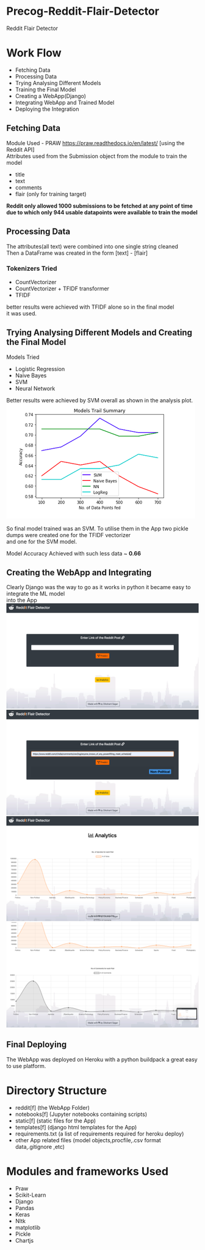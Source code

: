 # Precog-Reddit-Flair-Detector
Reddit Flair Detector

 # Work Flow
 
 - Fetching Data
 - Processing Data
 - Trying Analysing Different Models
 - Training the Final Model
 - Creating a WebApp(Django)
 - Integrating WebApp and Trained Model
 - Deploying the Integration
 
 
 ## Fetching Data
 
 Module Used - PRAW https://praw.readthedocs.io/en/latest/ [using the Reddit API]\
 Attributes used from the Submission object from the module to train the model
 - title
 - text
 - comments
 - flair (only for training target)
 
 <b>Reddit only allowed 1000 submissions to be fetched at any point of time\
 due to which only 944 usable datapoints were available to train the model</b>
 
 ## Processing Data
 
 The attributes(all text) were combined into one single string cleaned\
 Then a DataFrame was created in the form  [text] - [flair]
 
 ### Tokenizers Tried
 - CountVectorizer
 - CountVectorizer + TFIDF transformer
 - TFIDF
 
 better results were achieved with TFIDF alone so in the final model\
 it was used.
 
 ## Trying Analysing Different Models and Creating the Final Model
 
 Models Tried
 - Logistic Regression
 - Naive Bayes
 - SVM
 - Neural Network
 
 Better results were achieved by SVM overall as shown in the analysis plot.
 ![alt text](https://raw.githubusercontent.com/dikshantsagar/Precog-Reddit-Flair-Detector/master/readmeimages/15.png?token=AHRBHFTKYZ7XKM4L2CZMEMC5HMYAM)
 
 So final model trained was an SVM. To utilise them in the App two pickle dumps were created one for the TFIDF vectorizer\
 and one for the SVM model.
 
 Model Accuracy Achieved with such less data ~ <b>0.66</b>
 
 ## Creating the WebApp and Integrating 
 
 Clearly Django was the way to go as it works in python it became easy to integrate the ML model\
 into the App
  ![alt text](https://raw.githubusercontent.com/dikshantsagar/Precog-Reddit-Flair-Detector/master/readmeimages/11.png?token=AHRBHFS5HLUZBVLSI2ANZ2S5HMYRS)
   ![alt text](https://raw.githubusercontent.com/dikshantsagar/Precog-Reddit-Flair-Detector/master/readmeimages/12.png?token=AHRBHFWQ4AN5EM7GATQNNVK5HMYTM)
    ![alt text](https://raw.githubusercontent.com/dikshantsagar/Precog-Reddit-Flair-Detector/master/readmeimages/13.png?token=AHRBHFXBMXEDOHF3EJYF47K5HMYUS)
     ![alt text](https://raw.githubusercontent.com/dikshantsagar/Precog-Reddit-Flair-Detector/master/readmeimages/14.png?token=AHRBHFVVGZJN6OPQCLNBFNK5HMYV6)
 
 ## Final Deploying 
  
  The WebApp was deployed on Heroku with a python buildpack a great easy to use platform.
  
 
 # Directory Structure
 - reddit[f] (the WebApp Folder)
 - notebooks[f] (Jupyter notebooks containing scripts)
 - static[f] (static files for the App)
 - templates[f] (django html templates for the App)
 - requirements.txt (a list of requirements required for heroku deploy)
 - other App related files (model objects,procfile,.csv format data,.gitignore ,etc)
 
 # Modules and frameworks Used
 - Praw
 - Scikit-Learn
 - Django
 - Pandas
 - Keras
 - Nltk
 - matplotlib
 - Pickle
 - Chartjs
